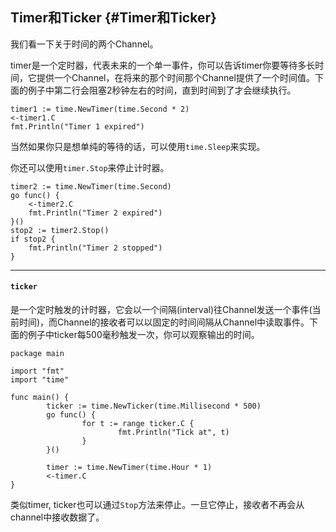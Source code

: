 ## Timer和Ticker {#Timer和Ticker}

我们看一下关于时间的两个Channel。

timer是一个定时器，代表未来的一个单一事件，你可以告诉timer你要等待多长时间，它提供一个Channel，在将来的那个时间那个Channel提供了一个时间值。下面的例子中第二行会阻塞2秒钟左右的时间，直到时间到了才会继续执行。

```golang
timer1 := time.NewTimer(time.Second * 2)
<-timer1.C
fmt.Println("Timer 1 expired")
```

当然如果你只是想单纯的等待的话，可以使用`time.Sleep`来实现。

你还可以使用`timer.Stop`来停止计时器。

```golang
timer2 := time.NewTimer(time.Second)
go func() {
    <-timer2.C
    fmt.Println("Timer 2 expired")
}()
stop2 := timer2.Stop()
if stop2 {
    fmt.Println("Timer 2 stopped")
}
```

---

#### `ticker`

是一个定时触发的计时器，它会以一个间隔\(interval\)往Channel发送一个事件\(当前时间\)，而Channel的接收者可以以固定的时间间隔从Channel中读取事件。下面的例子中ticker每500毫秒触发一次，你可以观察输出的时间。

```golang
package main

import "fmt"
import "time"

func main() {
        ticker := time.NewTicker(time.Millisecond * 500)
        go func() {
                for t := range ticker.C {
                        fmt.Println("Tick at", t)
                }
        }()

        timer := time.NewTimer(time.Hour * 1)
        <-timer.C
}
```

类似timer, ticker也可以通过`Stop`方法来停止。一旦它停止，接收者不再会从channel中接收数据了。

